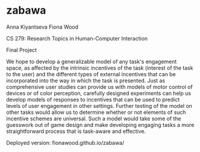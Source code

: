 zabawa
======

Anna Kiyantseva
Fiona Wood

CS 279: Research Topics in Human-Computer Interaction

Final Project

We hope to develop a generalizable model of any task's engagement space, as affected by the intrinsic incentives of the task (interest of the task to the user) and the different types of external incentives that can be incorporated into the way in which the task is presented. Just as comprehensive user studies can provide us with models of motor control of devices or of color perception, carefully designed experiments can help us develop models of responses to incentives that can be used to predict levels of user engagement in other settings. Further testing of the model on other tasks would allow us to determine whether or not elements of such incentive schemes are universal. Such a model would take some of the guesswork out of game design and make developing engaging tasks a more straightforward process that is task-aware and effective.

Deployed version: fionawood.github.io/zabawa/